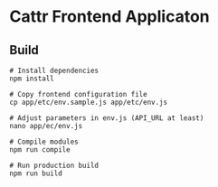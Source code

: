 # Cattr Frontend Applicaton

## Build
```
# Install dependencies
npm install

# Copy frontend configuration file
cp app/etc/env.sample.js app/etc/env.js

# Adjust parameters in env.js (API_URL at least)
nano app/ec/env.js

# Compile modules
npm run compile

# Run production build
npm run build
```
